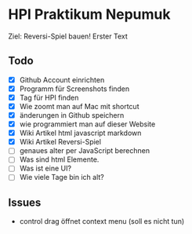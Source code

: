 # HPI Praktikum Nepumuk 

Ziel: Reversi-Spiel bauen!
Erster Text


## Todo      

- [x] Github Account einrichten 
- [x] Programm für Screenshots finden
- [x] Tag für HPI finden 
- [x] Wie zoomt man auf Mac mit shortcut  
- [x] änderungen in Github speichern
- [x] wie programmiert man auf dieser Website 
- [x] Wiki Artikel html javascript markdown 
- [x] Wiki Artikel Reversi-Spiel 
- [ ] genaues alter per JavaScript berechnen
- [ ] Was sind html Elemente.
- [ ] Was ist eine UI?
- [ ] Wie viele Tage bin ich alt?
## Issues
- control drag öffnet context menu (soll es nicht tun)